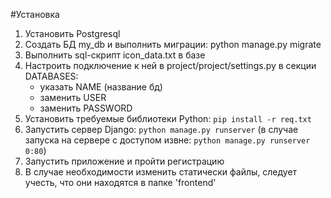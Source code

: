 #Установка

1. Установить Postgresql
2. Создать БД my_db и выполнить миграции: python manage.py migrate
3. Выполнить sql-скрипт icon_data.txt в базе
4. Настроить подключение к ней в project/project/settings.py в секции DATABASES:
    * указать NAME (название бд) 
    * заменить USER
    * заменить PASSWORD 
5. Установить требуемые библиотеки Python: `pip install -r req.txt`
6. Запустить сервер Django: `python manage.py runserver` (в случае запуска на сервере с доступом извне: `python manage.py runserver 0:80`)
7. Запустить приложение и пройти регистрацию
8. В случае необходимости изменить статически файлы, следует учесть, что они находятся в папке 'frontend'
